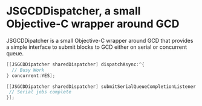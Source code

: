# JSGCDDispatcher, a small Objective-C wrapper around GCD

JSGCDDipatcher is a small Objective-C wrapper around GCD that provides a simple interface to submit blocks to GCD either on serial or concurrent queue.

```objective-c
[[JSGCDDipatcher sharedDispatcher] dispatchAsync:^{
  // Busy Work
} concurrent:YES];
```

```objective-c
[[JSGCDDipatcher sharedDispatcher] submitSerialQueueCompletionListener:^{
 // Serial jobs complete
}];
```



